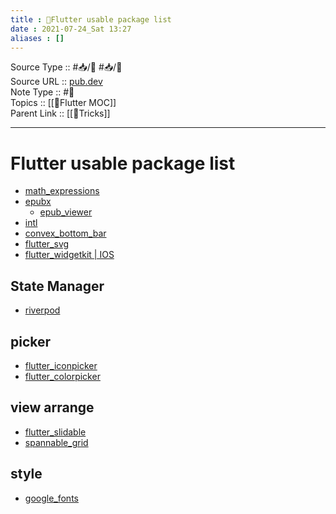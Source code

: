 ```yaml
---
title : 🍃Flutter usable package list
date : 2021-07-24_Sat 13:27
aliases : []
---
```

Source Type :: #📥/📄 #📥/💭 <br>
Source URL :: [pub.dev](https://pub.dev)<br>
Note Type :: #📝 <br>
Topics :: [[🍃Flutter MOC]]<br>
Parent Link :: [[🍃Tricks]]<br>

---
# Flutter usable package list
- [math_expressions](https://pub.dev/packages/math_expressions)
- [epubx](https://pub.dev/packages/epubx)
	- [epub_viewer](https://pub.dev/packages/epub_viewer)
- [intl](https://pub.dev/packages/intl)
- [convex_bottom_bar](https://pub.dev/packages/convex_bottom_bar)
- [flutter_svg](https://pub.dev/packages/flutter_svg)
- [flutter_widgetkit | IOS](https://pub.dev/packages/flutter_widgetkit)

## State Manager
- [riverpod](https://pub.dev/packages/riverpod)

## picker
- [flutter_iconpicker](https://pub.dev/packages/flutter_iconpicker)
- [flutter_colorpicker](https://pub.dev/packages/flutter_colorpicker)

## view arrange
- [flutter_slidable](https://pub.dev/packages/flutter_slidable)
- [spannable_grid](https://pub.dev/packages/spannable_grid)

## style
- [google_fonts](https://pub.dev/packages/google_fonts)